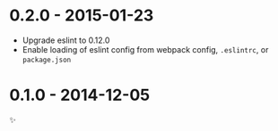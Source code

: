# 0.2.0 - 2015-01-23

- Upgrade eslint to 0.12.0
- Enable loading of eslint config from webpack config, `.eslintrc`, or `package.json`

# 0.1.0 - 2014-12-05

✨
